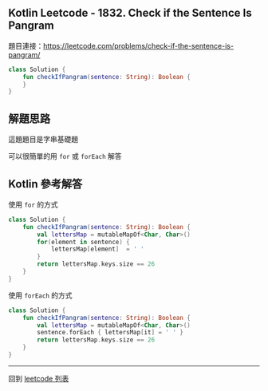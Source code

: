 ## Kotlin Leetcode - 1832. Check if the Sentence Is Pangram

題目連接：<https://leetcode.com/problems/check-if-the-sentence-is-pangram/>

```kotlin
class Solution {
    fun checkIfPangram(sentence: String): Boolean {
    }
}
```

## 解題思路
這題題目是字串基礎題

可以很簡單的用 `for` 或 `forEach` 解答

## Kotlin 參考解答
使用 `for` 的方式

```kotlin
class Solution {  
    fun checkIfPangram(sentence: String): Boolean {  
        val lettersMap = mutableMapOf<Char, Char>()  
        for(element in sentence) {  
            lettersMap[element]  = ' '  
        }  
        return lettersMap.keys.size == 26  
    }  
}
```

使用 `forEach` 的方式

```kotlin
class Solution {
    fun checkIfPangram(sentence: String): Boolean {
        val lettersMap = mutableMapOf<Char, Char>()
        sentence.forEach { lettersMap[it] = ' ' }
        return lettersMap.keys.size == 26
    }
}
```

------

回到 [leetcode 列表](index.md)
